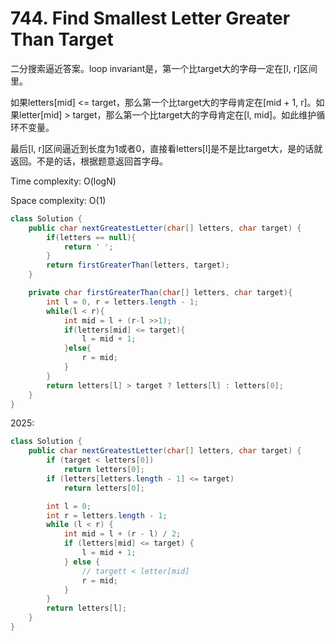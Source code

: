 # 744. Find Smallest Letter Greater Than Target

二分搜索逼近答案。loop invariant是，第一个比target大的字母一定在[l, r]区间里。

如果letters[mid] <= target，那么第一个比target大的字母肯定在[mid + 1, r]。如果letter[mid] > target，那么第一个比target大的字母肯定在[l, mid]。如此维护循环不变量。

最后[l, r]区间逼近到长度为1或者0，直接看letters[l]是不是比target大，是的话就返回。不是的话，根据题意返回首字母。

Time complexity: O(logN)

Space complexity: O(1)

```java
class Solution {
    public char nextGreatestLetter(char[] letters, char target) {
        if(letters == null){
            return ' ';
        }
        return firstGreaterThan(letters, target);
    }

    private char firstGreaterThan(char[] letters, char target){
        int l = 0, r = letters.length - 1;
        while(l < r){
            int mid = l + (r-l >>1);
            if(letters[mid] <= target){
                l = mid + 1;
            }else{
                r = mid;
            }
        }
        return letters[l] > target ? letters[l] : letters[0];
    }
}
```

2025:

```java
class Solution {
    public char nextGreatestLetter(char[] letters, char target) {
        if (target < letters[0])
            return letters[0];
        if (letters[letters.length - 1] <= target)
            return letters[0];

        int l = 0;
        int r = letters.length - 1;
        while (l < r) {
            int mid = l + (r - l) / 2;
            if (letters[mid] <= target) {
                l = mid + 1;
            } else {
                // targett < letter[mid]
                r = mid;
            }
        }
        return letters[l];
    }
}
```